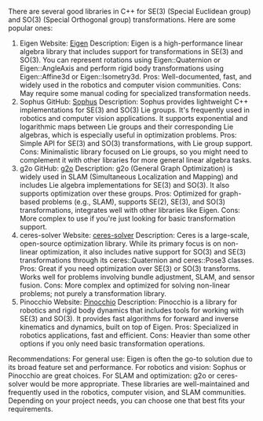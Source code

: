 There are several good libraries in C++ for SE(3) (Special Euclidean group) and SO(3) (Special Orthogonal group) transformations. Here are some popular ones:

1. Eigen
Website: [Eigen](https://eigen.tuxfamily.org)
Description: Eigen is a high-performance linear algebra library that includes support for transformations in SE(3) and SO(3). You can represent rotations using Eigen::Quaternion or Eigen::AngleAxis and perform rigid body transformations using Eigen::Affine3d or Eigen::Isometry3d.
Pros: Well-documented, fast, and widely used in the robotics and computer vision communities.
Cons: May require some manual coding for specialized transformation needs.
2. Sophus
GitHub: [Sophus](https://github.com/strasdat/Sophus)
Description: Sophus provides lightweight C++ implementations for SE(3) and SO(3) Lie groups. It's frequently used in robotics and computer vision applications. It supports exponential and logarithmic maps between Lie groups and their corresponding Lie algebras, which is especially useful in optimization problems.
Pros: Simple API for SE(3) and SO(3) transformations, with Lie group support.
Cons: Minimalistic library focused on Lie groups, so you might need to complement it with other libraries for more general linear algebra tasks.
3. g2o
GitHub: [g2o](https://github.com/RainerKuemmerle/g2o)
Description: g2o (General Graph Optimization) is widely used in SLAM (Simultaneous Localization and Mapping) and includes Lie algebra implementations for SE(3) and SO(3). It also supports optimization over these groups.
Pros: Optimized for graph-based problems (e.g., SLAM), supports SE(2), SE(3), and SO(3) transformations, integrates well with other libraries like Eigen.
Cons: More complex to use if you're just looking for basic transformation support.
4. ceres-solver
Website: [ceres-solver](http://ceres-solver.org/)
Description: Ceres is a large-scale, open-source optimization library. While its primary focus is on non-linear optimization, it also includes native support for SO(3) and SE(3) transformations through its ceres::Quaternion and ceres::Pose3 classes.
Pros: Great if you need optimization over SE(3) or SO(3) transforms. Works well for problems involving bundle adjustment, SLAM, and sensor fusion.
Cons: More complex and optimized for solving non-linear problems; not purely a transformation library.
5. Pinocchio
Website: [Pinocchio](https://gepettoweb.laas.fr/doc/stack-of-tasks/pinocchio/master/doxygen-html/)
Description: Pinocchio is a library for robotics and rigid body dynamics that includes tools for working with SE(3) and SO(3). It provides fast algorithms for forward and inverse kinematics and dynamics, built on top of Eigen.
Pros: Specialized in robotics applications, fast and efficient.
Cons: Heavier than some other options if you only need basic transformation operations.

Recommendations:
For general use: Eigen is often the go-to solution due to its broad feature set and performance.
For robotics and vision: Sophus or Pinocchio are great choices.
For SLAM and optimization: g2o or ceres-solver would be more appropriate.
These libraries are well-maintained and frequently used in the robotics, computer vision, and SLAM communities. Depending on your project needs, you can choose one that best fits your requirements.